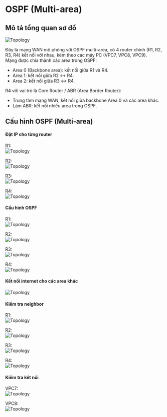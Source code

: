 # OSPF (Multi-area)
## Mô tả tổng quan sơ đồ
![Topology](images/Topology.png)  
  
Đây là mạng WAN mô phỏng với OSPF multi-area, có 4 router chính (R1, R2, R3, R4) kết nối với nhau, kèm theo các máy PC (VPC7, VPC8, VPC9).  
Mạng được chia thành các area trong OSPF:  
- Area 0 (Backbone area): kết nối giữa R1 và R4.  
- Area 1: kết nối giữa R2 ↔ R4.  
- Area 2: kết nối giữa R3 ↔ R4.

R4 với vai trò là Core Router / ABR (Area Border Router):  
- Trung tâm mạng WAN, kết nối giữa backbone Area 0 và các area khác.  
- Làm ABR: kết nối nhiều area trong OSPF.

## Cấu hình OSPF (Multi-area)
#### Đặt IP cho từng router
R1:  
![Topology](images/setipR1.png)  
  
R2:  
![Topology](images/setipR2.png)  
  
R3:  
![Topology](images/setipR3.png)   
  
R4:  
![Topology](images/setipR4.png)  
  
#### Cấu hình OSPF 
R1:  
![Topology](images/ospfR1.png)  
  
R2:  
![Topology](images/ospfR2.png)  
  
R3:  
![Topology](images/ospfR3.png)  
  
R4:  
![Topology](images/ospfR4.png)  
  
#### Kết nối internet cho các area khác
![Topology](images/accesinternet.png)  
  
#### Kiểm tra neighbor
R1:  
![Topology](images/testneighborR1.png)  
  
R2:  
![Topology](images/testneighborR2.png)  
  
R3:  
![Topology](images/testneighborR3.png)  
  
R4:  
![Topology](images/testneighborR4.png)  
  
#### Kiểm tra kết nối  
VPC7:  
![Topology](images/testconnect1.png)  
  
VPC8:  
![Topology](images/testconnect2.png)  


